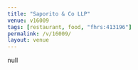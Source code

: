 ```yaml
---
title: "Saporito & Co LLP"
venue: v16009
tags: [restaurant, food, "fhrs:413196"]
permalink: /v/16009/
layout: venue
---
```

null